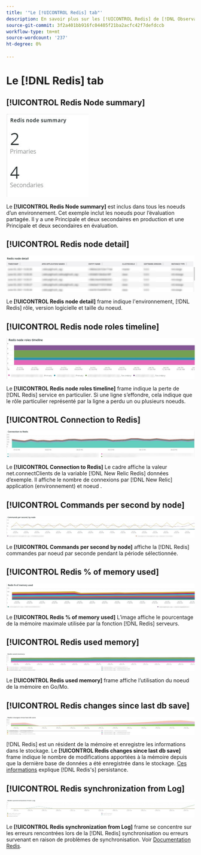 ```yaml
---
title: '"Le [!UICONTROL Redis] tab"'
description: En savoir plus sur les [!UICONTROL Redis] de [!DNL Observation for Adobe Commerce].
source-git-commit: 3f2a401bb916fc04405f21ba2acfc42f7defdccb
workflow-type: tm+mt
source-wordcount: '237'
ht-degree: 0%

---
```


# Le [!DNL Redis] tab

## [!UICONTROL Redis Node summary]

![Résumé du noeud Redis](../../assets/tools/observation-for-adobe-commerce/redis-tab-1.jpg)

Le **[!UICONTROL Redis Node summary]** est inclus dans tous les noeuds d’un environnement. Cet exemple inclut les noeuds pour l’évaluation partagée. Il y a une Principale et deux secondaires en production et une Principale et deux secondaires en évaluation.

## [!UICONTROL Redis node detail]

![Détails du noeud Redis](../../assets/tools/observation-for-adobe-commerce/redis-tab-2.jpg)

Le **[!UICONTROL Redis node detail]** frame indique l&#39;environnement, [!DNL Redis] rôle, version logicielle et taille du noeud.

## [!UICONTROL Redis node roles timeline]

![Redis la chronologie des rôles de noeud](../../assets/tools/observation-for-adobe-commerce/redis-tab-3.jpg)

Le **[!UICONTROL Redis node roles timeline]** frame indique la perte de [!DNL Redis] service en particulier. Si une ligne s’effondre, cela indique que le rôle particulier représenté par la ligne a perdu un ou plusieurs noeuds.

## [!UICONTROL Connection to Redis]

![Connexion à Redis](../../assets/tools/observation-for-adobe-commerce/redis-tab-4.jpg)

Le **[!UICONTROL Connection to Redis]** Le cadre affiche la valeur net.connectClients de la variable [!DNL New Relic Redis] données d’exemple. Il affiche le nombre de connexions par [!DNL New Relic] application (environnement) et noeud .

## [!UICONTROL Commands per second by node]

![Commandes par seconde par noeud](../../assets/tools/observation-for-adobe-commerce/redis-tab-5.jpg)

Le **[!UICONTROL Commands per second by node]** affiche la [!DNL Redis] commandes par noeud par seconde pendant la période sélectionnée.

## [!UICONTROL Redis % of memory used]

![Redis % de la mémoire utilisée](../../assets/tools/observation-for-adobe-commerce/redis-tab-6.jpg)

Le **[!UICONTROL Redis % of memory used]** L’image affiche le pourcentage de la mémoire maximale utilisée par la fonction [!DNL Redis] serveurs.

## [!UICONTROL Redis used memory]

![Redis used memory](../../assets/tools/observation-for-adobe-commerce/redis-tab-7.jpg)

Le **[!UICONTROL Redis used memory]** frame affiche l’utilisation du noeud de la mémoire en Go/Mo.

## [!UICONTROL Redis changes since last db save]

![Redis les modifications depuis le dernier enregistrement de la base de données](../../assets/tools/observation-for-adobe-commerce/redis-tab-8.jpg)

[!DNL Redis] est un résident de la mémoire et enregistre les informations dans le stockage. Le **[!UICONTROL Redis changes since last db save]** frame indique le nombre de modifications apportées à la mémoire depuis que la dernière base de données a été enregistrée dans le stockage. [Ces informations](https://redis.io/docs/manual/persistence/) explique [!DNL Redis's] persistance.

## [!UICONTROL Redis synchronization from Log]

![Redis la synchronisation à partir du journal](../../assets/tools/observation-for-adobe-commerce/redis-tab-9.jpg)

Le **[!UICONTROL Redis synchronization from Log]** frame se concentre sur les erreurs rencontrées lors de la [!DNL Redis] synchronisation ou erreurs survenant en raison de problèmes de synchronisation. Voir [Documentation Redis](https://redis.io/docs/).
